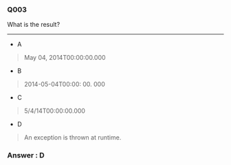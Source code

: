 ### Q003

What is the result?

---

* A  
> May 04, 2014T00:00:00.000  

* B  
> 2014-05-04T00:00: 00. 000  

* C  
> 5/4/14T00:00:00.000  

* D  
> An exception is thrown at runtime.  

### Answer : D